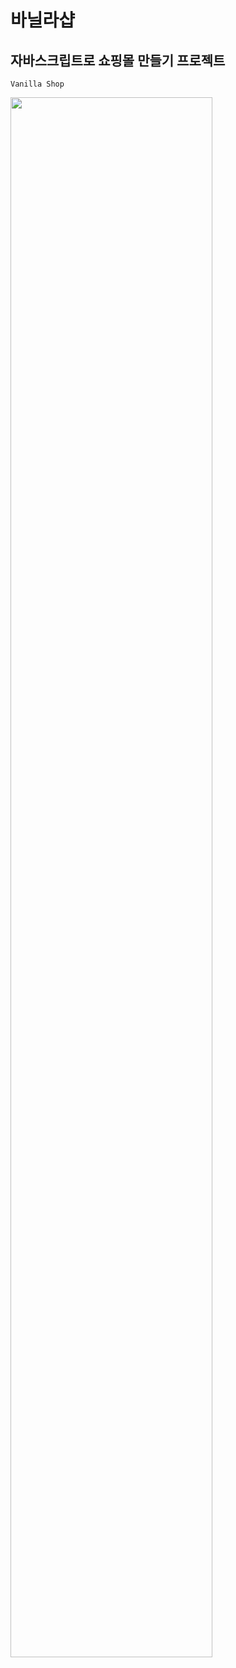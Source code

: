 # 바닐라샵 

## 자바스크립트로 쇼핑몰 만들기 프로젝트


    Vanilla Shop
<div>
    <img width="80%" src="https://user-images.githubusercontent.com/102455275/201976507-6855583c-8e41-4ec4-841a-282d5da3c9b8.gif">
</div>
    
    
   
